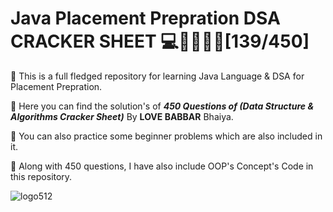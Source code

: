 
# Java Placement Prepration DSA CRACKER SHEET 💻🦸‍♂️🐱‍👤[139/450]
🐼 This is a full fledged repository for learning Java Language & DSA for Placement Prepration.

💪 Here you can find the solution's of **_450 Questions of (Data Structure & Algorithms Cracker Sheet)_** By **LOVE BABBAR** Bhaiya.

👊 You can also practice some beginner problems which are also included in it.

🎁 Along with 450 questions, I have also include OOP's Concept's Code in this repository.

![logo512](https://user-images.githubusercontent.com/65482419/118401608-f1490e80-b683-11eb-9e58-af14ae9a5cab.png)
